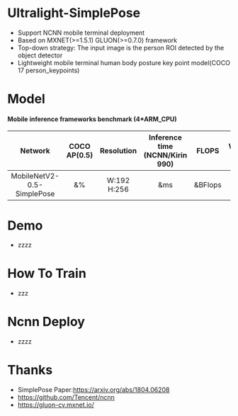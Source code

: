 # Ultralight-SimplePose
* Support NCNN mobile terminal deployment
* Based on MXNET(>=1.5.1) GLUON(>=0.7.0) framework
* Top-down strategy: The input image is the person ROI detected by the object detector
* Lightweight mobile terminal human body posture key point model(COCO 17 person_keypoints)
# Model 
#### Mobile inference frameworks benchmark (4*ARM_CPU)
Network|COCO AP(0.5)|Resolution|Inference time (NCNN/Kirin 990)|FLOPS|Weight size
:---:|:---:|:---:|:---:|:---:|:---:
MobileNetV2-0.5-SimplePose|&%|W:192 H:256|&ms|&BFlops|&MB
# Demo
* zzzz
# How To Train
* zzz
# Ncnn Deploy
* zzzz
# Thanks
* SimplePose Paper:https://arxiv.org/abs/1804.06208
* https://github.com/Tencent/ncnn
* https://gluon-cv.mxnet.io/
